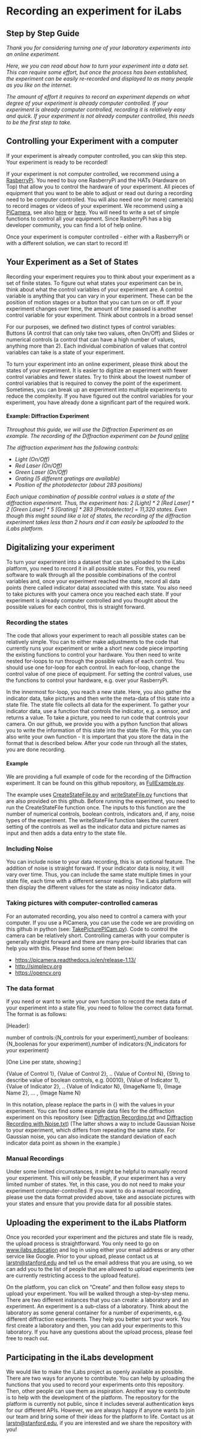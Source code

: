 # Recording an experiment for iLabs
## Step by Step Guide 

_Thank you for considering turning one of your laboratory experiments into an online experiment._

_Here, we you can read about how to turn your experiment into a data set. This can require some effort, but once the process has been established, the experiment can be easily re-recorded and displayed to as many people as you like on the internet._

_The amount of effort it requires to record an experiment depends on what degree of your experiment is already computer controlled. If your experiment is already computer controlled, recording it is relatively easy and quick. If your experiment is not already computer controlled, this needs to be the first step to take._

## Controlling your Experiment with a computer
If your experiment is already computer controlled, you can skip this step. Your experiment is ready to be recorded! 

If your experiment is not computer controlled, we recommend using a [RasberryPi](https://www.raspberrypi.org). You need to buy one RasberryPi and the HATs (Hardware on Top) that allow you to control the hardware of your experiment. All pieces of equipment that you want to be able to adjust or read out during a recording need to be computer controlled. You will also need one (or more) camera(s) to record images or videos of your experiment. We recommend using a [PiCamera](https://projects.raspberrypi.org/en/projects/getting-started-with-picamera), see also [here](https://picamera.readthedocs.io/en/release-1.13/) or [here](https://www.amazon.com/Raspberry-Pi-Camera-Module-Megapixel/dp/B01ER2SKFS). You will need to write a set of simple functions to control all your equipment. Since RasberryPi has a big developer community, you can find a lot of help online.

Once your experiment is computer controlled - either with a RasberryPi or with a different solution, we can start to record it! 

## Your Experiment as a Set of States
Recording your experiment requires you to think about your experiment as a set of finite states. To figure out what states your experiment can be in, think about what the control variables of your experiment are. A control variable is anything that you can vary in your experiment. These can be the position of motion stages or a button that you can turn on or off. If your experiment changes over time, the amount of time passed is another control variable for your experiment. Think about controls in a broad sense!

For our purposes, we defined two distinct types of control variables: Buttons (A control that can only take two values, often On/Off) and Slides or numerical controls (a control that can have a high number of values, anything more than 2). Each individual combination of values that control variables can take is a state of your experiment. 

To turn your experiment into an online experiment, please think about the states of your experiment. It is easier to digitize an experiment with fewer control variables and fewer states. Try to think about the lowest number of control variables that is required to convey the point of the experiment. Sometimes, you can break up an experiment into multiple experiments to reduce the complexity. If you have figured out the control variables for your experiment, you have already done a significant part of the required work. 

#### Example: Diffraction Experiment 
_Throughout this guide, we will use the Diffraction Experiment as an example. The recording of the Diffraction experiment can be found [online](http://ilabs.education/showExperiment?exp_id=5187247892594688)_

_The diffraction experiment has the following controls:_

- _Light (On/Off)_
- _Red Laser (On/Off)_
- _Green Laser (On/Off)_
- _Grating (5 different gratings are available)_
- _Position of the photodetector (about 283 positions)_

_Each unique combination of possible control values is a state of the diffraction experiment. Thus, the experiment has: 2 [Light] * 2 [Red Laser] * 2 [Green Laser] * 5 [Grating] * 283 [Photodetector] = 11,320 states. Even though this might sound like a lot of states, the recording of the diffraction experiment takes less than 2 hours and it can easily be uploaded to the iLabs platform._


## Digitalizing your experiment
To turn your experiment into a dataset that can be uploaded to the iLabs platform, you need to record it in all possible states. For this, you need software to walk through all the possible combinations of the control variables and, once your experiment reached the state, record all data points (here called indicator data) associated with this state. You also need to take pictures with your camera once you reached each state. If your experiment is already computer controlled and you thought about the possible values for each control, this is straight forward. 

### Recording the states
The code that allows your experiment to reach all possible states can be relatively simple. You can to either make adjustments to the code that currently runs your experiment or write a short new code piece importing the existing functions to control your hardware. You then need to write nested for-loops to run through the possible values of each control. You should use one for-loop for each control. In each for-loop, change the control value of one piece of equipment. For setting the control values, use the functions to control your hardware, e.g. over your RasberryPi.

In the innermost for-loop, you reach a new state. Here, you also gather the indicator data, take pictures and then write the meta-data of this state into a state file. The state file collects all data for the experiment. To gather your indicator data, use a function that controls the indicator, e.g. a sensor, and returns a value. To take a picture, you need to run code that controls your camera. On our github, we provide you with a python function that allows you to write the information of this state into the state file. For this, you can also write your own function - it is important that you store the data in the format that is described below. After your code run through all the states, you are done recording.

#### Example
We are providing a full example of code for the recording of the Diffraction experiment. It can be found on this github repository, as [FullExample.py](FullExample.py). 

The example uses [CreateStateFile.py](CreateStateFile.py) and [writeStateFile.py](writeStateFile.py) functions that are also provided on this github. Before running the experiment, you need to run the CreateStateFile function once. The inputs to this function are the number of numerical controls, boolean controls, indicators and, if any, noise types of the experiment. The writeStateFile function takes the current setting of the controls as well as the indicator data and picture names as input and then adds a data entry to the state file. 

### Including Noise 
You can include noise to your data recording, this is an optional feature. The addition of noise is straight forward. If your indicator data is noisy, it will vary over time. Thus, you can include the same state multiple times in your state file, each time with a different sensor reading. The iLabs platform will then display the different values for the state as noisy indicator data. 

### Taking pictures with computer-controlled cameras
For an automated recording, you also need to control a camera with your computer. If you use a PiCamera, you can use the code we are providing on this github in python (see: [TakePicturePICam.py](TakePicturePICam.py)). Code to control the camera can be relatively short. Controlling cameras with your computer is generally straight forward and there are many pre-build libraries that can help you with this. Please find some of them below: 

- https://picamera.readthedocs.io/en/release-1.13/
- http://simplecv.org
- https://opencv.org

### The data format 
If you need or want to write your own function to record the meta data of your experiment into a state file, you need to follow the correct data format. The format is as follows: 

[Header]:

number of controls:{N_controls for your experiment},number of booleans:{N_boolenas for your experiment},number of indicators:{N_indicators for your experiment}

[One Line per state, showing:]

{Value of Control 1}, {Value of Control 2}, .. {Value of Control N}, {String to describe value of boolean controls, e.g. 00010}, {Value of Indicator 1}, {Value of Indicator 2}, .. {Value of Indicator N}, {ImageName 1}, {Image Name 2}, ... , {Image Name N}

In this notation, please replace the parts in {} with the values in your experiment. You can find some example data files for the diffraction experiment on this repository (see: [Diffraction Recording.txt](Diffraction%20Recording.txt) and [Diffraction Recording with Noise.txt](Diffraction%20Recording%20with%20Noise.txt)) (The latter shows a way to include Gaussian Noise to your experiment, which differs from repeating the same state. For Gaussian noise, you can also indicate the standard deviation of each indicator data point as shown in the example.)

### Manual Recordings
Under some limited circumstances, it might be helpful to manually record your experiment. This will only be feasible, if your experiment has a very limited number of states. Yet, in this case, you do not need to make your experiment computer-controlled. If you want to do a manual recording, please use the data format provided above, take and associate pictures with your states and ensure that you provide data for all possible states. 

## Uploading the experiment to the iLabs Platform
Once you recorded your experiment and the pictures and state file is ready, the upload process is straightforward. You only need to go on www.ilabs.education and log in using either your email address or any other service like Google. Prior to your upload, please contact us at larstn@stanford.edu and tell us the email address that you are using, so we can add you to the list of people that are allowed to upload experiments (we are currently restricting access to the upload feature). 

On the platform, you can click on “Create” and then follow easy steps to upload your experiment. You will be walked through a step-by-step menu. There are two different instances that you can create: a laboratory and an experiment. An experiment is a sub-class of a laboratory. Think about the laboratory as some general container for a number of experiments, e.g. different diffraction experiments. They help you better sort your work. You first create a laboratory and then, you can add your experiments to this laboratory. If you have any questions about the upload process, please feel free to reach out. 

## Participating in the iLabs development
We would like to make the iLabs project as openly available as possible. There are two ways for anyone to contribute. You can help by uploading the functions that you used to record your experiments onto this repository. Then, other people can use them as inspiration. Another way to contribute is to help with the development of the platform. The repository for the platform is currently not public, since it includes several authentication keys for our different APIs. However, we are always happy if anyone wants to join our team and bring some of their ideas for the platform to life. Contact us at larstn@stanford.edu, if you are interested and we share the repository with you! 
